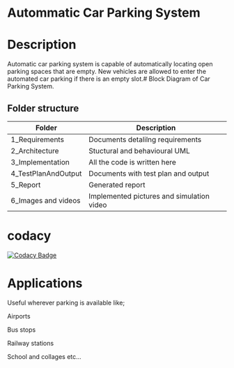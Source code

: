# Autommatic Car Parking System

# Description

  Automatic car parking system is capable of automatically locating open parking spaces that are empty. New vehicles are allowed to enter the automated car parking if there is an empty slot.# Block Diagram of Car Parking System.
 

 ## Folder structure
 
 |   Folder           |Description                         | 
 |--------------------|------------------------------------|
 |1_Requirements      |Documents detalilng requirements    |
 |2_Architecture      |Stuctural and behavioural UML       |
 |3_Implementation   |All the code is written here        | 
 |4_TestPlanAndOutput |Documents with test plan and output |
 |5_Report            |Generated report                    |   
 |6_Images and videos     |Implemented pictures and simulation video               |
 


  # codacy

[![Codacy Badge](https://app.codacy.com/project/badge/Grade/bd0fec9a44584f129598d92cc2285cd4)](https://www.codacy.com/gh/Aishwaryahosamani/M2-EmbSys/dashboard?utm_source=github.com&amp;utm_medium=referral&amp;utm_content=Aishwaryahosamani/M2-EmbSys&amp;utm_campaign=Badge_Grade)
     
  
# Applications

  Useful wherever parking is available like;
 
 Airports
 
 Bus stops
 
 Railway stations
 
 School and collages  etc...
 
 
